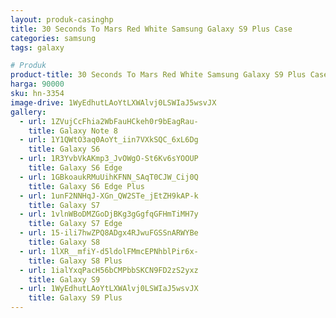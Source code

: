 ```yaml
---
layout: produk-casinghp
title: 30 Seconds To Mars Red White Samsung Galaxy S9 Plus Case
categories: samsung
tags: galaxy

# Produk
product-title: 30 Seconds To Mars Red White Samsung Galaxy S9 Plus Case
harga: 90000
sku: hn-3354
image-drive: 1WyEdhutLAoYtLXWAlvj0LSWIaJ5wsvJX
gallery:
  - url: 1ZVujCcFhia2WbFauHCkeh0r9bEagRau-
    title: Galaxy Note 8
  - url: 1Y1QWtO3aq0AoYt_iin7VXkSQC_6xL6Dg
    title: Galaxy S6
  - url: 1R3YvbVkAKmp3_JvOWgO-St6Kv6sYOOUP
    title: Galaxy S6 Edge
  - url: 1GBkoaukRMuUihKFNN_SAqT0CJW_Cij0Q
    title: Galaxy S6 Edge Plus
  - url: 1unF2NNHqJ-XGn_QW2STe_jEtZH9kAP-k
    title: Galaxy S7
  - url: 1vlnWBoDMZGoDjBKg3gGgfqGFHmTiMH7y
    title: Galaxy S7 Edge
  - url: 15-ili7hwZPQ8ADgx4RJwuFGSSnARWYBe
    title: Galaxy S8
  - url: 1lXR__mfiY-d5ldolFMmcEPNhblPir6x-
    title: Galaxy S8 Plus
  - url: 1ialYxqPacH56bCMPbbSKCN9FD2zS2yxz
    title: Galaxy S9
  - url: 1WyEdhutLAoYtLXWAlvj0LSWIaJ5wsvJX
    title: Galaxy S9 Plus
---
```

